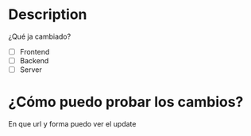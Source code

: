 # Description
¿Qué ja cambiado?

- [ ] Frontend
- [ ] Backend
- [ ] Server

# ¿Cómo puedo probar los cambios?
En que url y forma puedo ver el update
